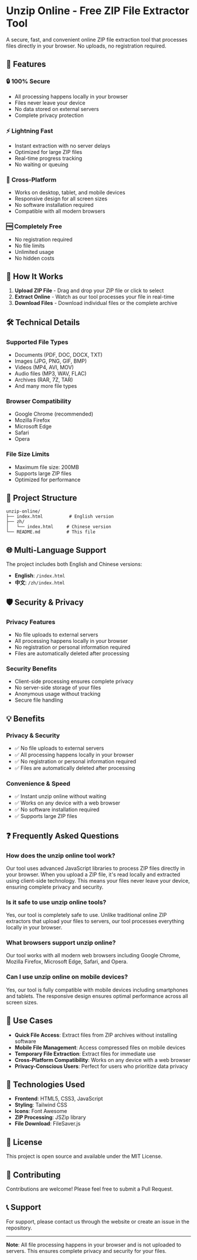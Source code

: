 # Unzip Online - Free ZIP File Extractor Tool

A secure, fast, and convenient online ZIP file extraction tool that processes files directly in your browser. No uploads, no registration required.

## 🌟 Features

### 🔒 **100% Secure**
- All processing happens locally in your browser
- Files never leave your device
- No data stored on external servers
- Complete privacy protection

### ⚡ **Lightning Fast**
- Instant extraction with no server delays
- Optimized for large ZIP files
- Real-time progress tracking
- No waiting or queuing

### 📱 **Cross-Platform**
- Works on desktop, tablet, and mobile devices
- Responsive design for all screen sizes
- No software installation required
- Compatible with all modern browsers

### 🆓 **Completely Free**
- No registration required
- No file limits
- Unlimited usage
- No hidden costs

## 🚀 How It Works

1. **Upload ZIP File** - Drag and drop your ZIP file or click to select
2. **Extract Online** - Watch as our tool processes your file in real-time
3. **Download Files** - Download individual files or the complete archive

## 🛠️ Technical Details

### Supported File Types
- Documents (PDF, DOC, DOCX, TXT)
- Images (JPG, PNG, GIF, BMP)
- Videos (MP4, AVI, MOV)
- Audio files (MP3, WAV, FLAC)
- Archives (RAR, 7Z, TAR)
- And many more file types

### Browser Compatibility
- Google Chrome (recommended)
- Mozilla Firefox
- Microsoft Edge
- Safari
- Opera

### File Size Limits
- Maximum file size: 200MB
- Supports large ZIP files
- Optimized for performance

## 📁 Project Structure

```
unzip-online/
├── index.html          # English version
├── zh/
│   └── index.html     # Chinese version
└── README.md          # This file
```

## 🌐 Multi-Language Support

The project includes both English and Chinese versions:
- **English**: `/index.html`
- **中文**: `/zh/index.html`

## 🛡️ Security & Privacy

### Privacy Features
- No file uploads to external servers
- All processing happens locally in your browser
- No registration or personal information required
- Files are automatically deleted after processing

### Security Benefits
- Client-side processing ensures complete privacy
- No server-side storage of your files
- Anonymous usage without tracking
- Secure file handling

## 💡 Benefits

### Privacy & Security
- ✅ No file uploads to external servers
- ✅ All processing happens locally in your browser
- ✅ No registration or personal information required
- ✅ Files are automatically deleted after processing

### Convenience & Speed
- ✅ Instant unzip online without waiting
- ✅ Works on any device with a web browser
- ✅ No software installation required
- ✅ Supports large ZIP files

## ❓ Frequently Asked Questions

### How does the unzip online tool work?
Our tool uses advanced JavaScript libraries to process ZIP files directly in your browser. When you upload a ZIP file, it's read locally and extracted using client-side technology. This means your files never leave your device, ensuring complete privacy and security.

### Is it safe to use unzip online tools?
Yes, our tool is completely safe to use. Unlike traditional online ZIP extractors that upload your files to servers, our tool processes everything locally in your browser.

### What browsers support unzip online?
Our tool works with all modern web browsers including Google Chrome, Mozilla Firefox, Microsoft Edge, Safari, and Opera.

### Can I use unzip online on mobile devices?
Yes, our tool is fully compatible with mobile devices including smartphones and tablets. The responsive design ensures optimal performance across all screen sizes.

## 🎯 Use Cases

- **Quick File Access**: Extract files from ZIP archives without installing software
- **Mobile File Management**: Access compressed files on mobile devices
- **Temporary File Extraction**: Extract files for immediate use
- **Cross-Platform Compatibility**: Works on any device with a web browser
- **Privacy-Conscious Users**: Perfect for users who prioritize data privacy

## 🔧 Technologies Used

- **Frontend**: HTML5, CSS3, JavaScript
- **Styling**: Tailwind CSS
- **Icons**: Font Awesome
- **ZIP Processing**: JSZip library
- **File Download**: FileSaver.js

## 📄 License

This project is open source and available under the MIT License.

## 🤝 Contributing

Contributions are welcome! Please feel free to submit a Pull Request.

## 📞 Support

For support, please contact us through the website or create an issue in the repository.

---

**Note**: All file processing happens in your browser and is not uploaded to servers. This ensures complete privacy and security for your files. 